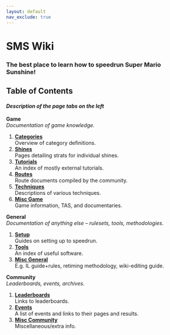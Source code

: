 ```yaml
---
layout: default
nav_exclude: true
---
```

# SMS Wiki

### The best place to learn how to speedrun Super Mario Sunshine!  

## Table of Contents
#### *Description of the page tabs on the left*

**Game**  
*Documentation of game knowledge.*
1. **[Categories](https://smscommunity.github.io/sms-guide/categories/)**  
Overview of category definitions.
2. **[Shines](https://smscommunity.github.io/sms-guide/shines/)**  
Pages detailing strats for individual shines.
3. **[Tutorials](https://smscommunity.github.io/sms-guide/tutorials/)**  
An index of mostly external tutorials.
4. **[Routes](https://smscommunity.github.io/sms-guide/routes/)**  
Route documents compiled by the community.
5. **[Techniques](https://smscommunity.github.io/sms-guide/techniques/)**  
Descriptions of various techniques.
6. **[Misc Game](https://smscommunity.github.io/sms-guide/game/misc/)**  
Game information, TAS, and documentaries.


**General**  
*Documentation of anything else – rulesets, tools, methodologies.*

1. **[Setup](https://smscommunity.github.io/sms-guide/setup)**  
Guides on setting up to speedrun.
2. **[Tools](https://smscommunity.github.io/sms-guide/tools)**  
An index of useful software.
3. **[Misc General](https://smscommunity.github.io/sms-guide/info)**  
E.g. IL guide+rules, retiming methodology, wiki-editing guide.

**Community**  
*Leaderboards, events, archives.*

1. **[Leaderboards](https://smscommunity.github.io/sms-guide/community/leaderboards/)**  
Links to leaderboards.
2. **[Events](https://smscommunity.github.io/sms-guide/community/events/)**  
A list of events and links to their pages and results.
3. **[Misc Community](https://smscommunity.github.io/sms-guide/community/misc/)**  
Miscellaneous/extra info.
